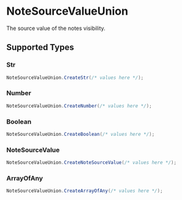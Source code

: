 # NoteSourceValueUnion

The source value of the notes visibility.


## Supported Types

### Str

```csharp
NoteSourceValueUnion.CreateStr(/* values here */);
```

### Number

```csharp
NoteSourceValueUnion.CreateNumber(/* values here */);
```

### Boolean

```csharp
NoteSourceValueUnion.CreateBoolean(/* values here */);
```

### NoteSourceValue

```csharp
NoteSourceValueUnion.CreateNoteSourceValue(/* values here */);
```

### ArrayOfAny

```csharp
NoteSourceValueUnion.CreateArrayOfAny(/* values here */);
```
